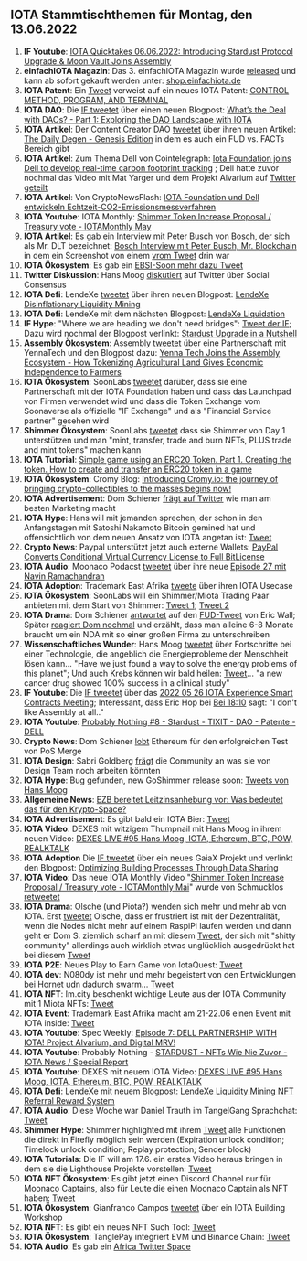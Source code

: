 ## IOTA Stammtischthemen für Montag, den 13.06.2022

1. **IF Youtube**: [IOTA Quicktakes 06.06.2022: Introducing Stardust Protocol Upgrade & Moon Vault Joins Assembly    ](https://www.youtube.com/watch?v=DjtRs51u60g)
2. **einfachIOTA Magazin**: Das 3. einfachIOTA Magazin wurde [released](https://twitter.com/einfachIOTA/status/1533881836467802117?t=t8i-IoBxNJKteMDonUGhcg&s=19) und kann ab sofort gekauft werden unter: [shop.einfachiota.de](https://shop.einfachiota.de/)
3. **IOTA Patent**: Ein [Tweet](https://twitter.com/muandelo/status/1534064933503217664?s=20&t=jh3nul272w7iozPBgoXGmg) verweist auf ein neues IOTA Patent: [CONTROL METHOD, PROGRAM, AND TERMINAL](https://worldwide.espacenet.com/patent/search/family/081753157/publication/WO2022107659A1?q=pn%3DWO2022107659A1)
4. **IOTA DAO**: Die [IF tweetet](https://twitter.com/iota/status/1534158246818336772?s=20&t=TUgRUmzV3rkXyWbypkMsQw) über einen neuen Blogpost: [What’s the Deal with DAOs? - Part 1: Exploring the DAO Landscape with IOTA](https://blog.iota.org/whats-the-deal-with-dao/)
5. **IOTA Artikel**: Der Content Creator DAO [tweetet](https://twitter.com/IOTAcontentDAO/status/1534193602456264704?s=20&t=5AaD7xcekK7zUtQsQAloQg) über ihren neuen Artikel: [The Daily Degen - Genesis Edition](https://iotacreator.substack.com/p/coming-soon?r=1ic5o4&s=w&utm_campaign=post&utm_medium=web) in dem es auch ein FUD vs. FACTs Bereich gibt
6. **IOTA Artikel**: Zum Thema Dell von Cointelegraph: [Iota Foundation joins Dell to develop real-time carbon footprint tracking](https://cointelegraph.com/news/iota-foundation-joins-dell-to-develop-real-time-carbon-footprint-tracking) ; Dell hatte zuvor nochmal das Video mit Mat Yarger und dem Projekt Alvarium auf [Twitter geteilt](https://twitter.com/Dell_Edge/status/1533949500393508864?s=20&t=5AaD7xcekK7zUtQsQAloQg)
7. **IOTA Artikel**: Von CryptoNewsFlash: [IOTA Foundation und Dell entwickeln Echtzeit-CO2-Emissionsmessverfahren](https://www.crypto-news-flash.com/de/iota-foundation-und-dell-entwickeln-echtzeit-co2-emissionsmessverfahren/?feed_id=9484&_unique_id=629f7bf5b74fb)
8. **IOTA Youtube**: IOTA Monthly: [Shimmer Token Increase Proposal / Treasury vote - IOTAMonthly May](https://www.youtube.com/watch?v=cLWDLSRfICg)
9. **IOTA Artikel**: Es gab ein Interview mit Peter Busch von Bosch, der sich als Mr. DLT bezeichnet: [Bosch Interview mit Peter Busch, Mr. Blockchain](https://blockchainwelt.de/bosch-interview/) in dem ein Screenshot von einem [vrom Tweet](https://twitter.com/Vrom14286662/status/1303187082886643712?s=20&t=MbeL857y6BiWp5-AbBH1vg) drin war
10. **IOTA Ökosystem**: Es gab ein [EBSI-Soon mehr dazu Tweet](https://twitter.com/EU_EBSI/status/1533777398369591298?s=20&t=5AaD7xcekK7zUtQsQAloQg)
11. **Twitter Diskussion**: Hans Moog [diskutiert](https://twitter.com/hus_qy/status/1533860276583424002?s=20&t=5AaD7xcekK7zUtQsQAloQg) auf Twitter über Social Consensus
12. **IOTA Defi**: LendeXe [tweetet](https://twitter.com/LendeXeFinance/status/1533869679038562309?s=20&t=5AaD7xcekK7zUtQsQAloQg) über ihren neuen Blogpost: [LendeXe Disinflationary Liquidity Mining](https://medium.com/@LendeXeFinance/lendexe-disinflationary-liquidity-mining-775955d5b640)
13. **IOTA Defi**: LendeXe mit dem nächsten Blogpost: [LendeXe Liquidation](https://medium.com/@LendeXeFinance/lendexe-liquidation-f0a1dae76d9a)
14. **IF Hype**: "Where we are heading we don't need bridges": [Tweet der IF](https://twitter.com/shimmernet/status/1533795862723321858?s=20&t=5AaD7xcekK7zUtQsQAloQg); Dazu wird nochmal der Blogpost verlinkt: [Stardust Upgrade in a Nutshell](https://blog.shimmer.network/stardust-upgrade-in-a-nutshell/)
15. **Assembly Ökosystem**: Assembly [tweetet](https://twitter.com/assembly_net/status/1534520628639780864?s=20&t=sGjNqNkkYZjkk5vo5NidLw) über eine Partnerschaft mit YennaTech und den Blogpost dazu: [Yenna Tech Joins the Assembly Ecosystem - How Tokenizing Agricultural Land Gives Economic Independence to Farmers](https://blog.assembly.sc/yenna-tech-joins-the-assembly-ecosystem/)
16. **IOTA Ökosystem**: SoonLabs [tweetet](https://twitter.com/soon_labs/status/1534408115021459456) darüber, dass sie eine Partnerschaft mit der IOTA Foundation haben und dass das Launchpad von Firmen verwendet wird und dass die Token Exchange vom Soonaverse als offizielle "IF Exchange" und als "Financial Service partner" gesehen wird
17. **Shimmer Ökosystem**: SoonLabs [tweetet](https://twitter.com/soon_labs/status/1534408118104367104?s=20&t=t4RdlwFUeVaz6O4iPGLNHA) dass sie Shimmer von Day 1 unterstützen und man "mint, transfer, trade and burn NFTs, PLUS trade and mint tokens" machen kann
18. **IOTA Tutorial**: [Simple game using an ERC20 Token. Part 1. Creating the token. How to create and transfer an ERC20 token in a game](https://medium.com/@sumsonline/simple-game-using-an-erc20-token-part-1-creating-the-token-5f1f6ad33f7)
19. **IOTA Ökosystem**: Cromy Blog: [Introducing Cromy.io: the journey of bringing crypto-collectibles to the masses begins now!](https://blog.cromy.io/posts/introducing-cromy-io)
20. **IOTA Advertisement**: Dom Schiener [frägt auf Twitter](https://twitter.com/DomSchiener/status/1534461087567036421?s=20&t=t4RdlwFUeVaz6O4iPGLNHA) wie man am besten Marketing macht
21. **IOTA Hype**: Hans will mit jemanden sprechen, der schon in den Anfangstagen mit Satoshi Nakamoto Bitcoin gemined hat und offensichtlich von dem neuen Ansatz von IOTA angetan ist: [Tweet](https://twitter.com/hus_qy/status/1534314439121436672?s=20&t=t4RdlwFUeVaz6O4iPGLNHA)
22. **Crypto News**: Paypal unterstützt jetzt auch externe Wallets: [PayPal Converts Conditional Virtual Currency License to Full BitLicense](https://www.coindesk.com/business/2022/06/07/paypal-converts-conditional-virtual-currency-license-to-full-bitlicense/)
23. **IOTA Audio**: Moonaco Podacst [tweetet](https://twitter.com/MoonacoPodcast/status/1534837983324553219?s=20&t=eMQhfwk85-74ZC3S25hF1g) über ihre neue [Episode 27 mit Navin Ramachandran](https://open.spotify.com/episode/2O9EDZcxxnYK0w9aQPFHyV?si=sqgn-jTdTaK9KEOMw1hgsA&nd=1)
24. **IOTA Adoption**: Trademark East Afrika [tweete](https://twitter.com/TradeMarkEastA/status/1534807582405234689?s=20&t=eMQhfwk85-74ZC3S25hF1g) über ihren IOTA Usecase
25. **IOTA Ökosystem**: SoonLabs will ein Shimmer/Miota Trading Paar anbieten mit dem Start von Shimmer: [Tweet 1](https://twitter.com/soon_labs/status/1534408118104367104?s=20&t=eMQhfwk85-74ZC3S25hF1g); [Tweet 2](https://twitter.com/soon_labs/status/1534769760998653952?s=20&t=eMQhfwk85-74ZC3S25hF1g)
26. **IOTA Drama**: Dom Schiener [antwortet](https://twitter.com/DomSchiener/status/1534635479370547201?s=20&t=eMQhfwk85-74ZC3S25hF1g) auf den [FUD-Tweet](https://twitter.com/ercwl/status/1534584929337626625?s=20&t=eMQhfwk85-74ZC3S25hF1g) von Eric Wall; Später [reagiert Dom nochmal](https://twitter.com/DomSchiener/status/1534954452037292034?s=20&t=aL_-DwCeRASpwsmpMnUEVQ) und erzählt, dass man alleine 6-8 Monate braucht um ein NDA mit so einer großen Firma zu unterschreiben
27. **Wissenschaftliches Wunder**: Hans Moog [tweetet](https://twitter.com/hus_qy/status/1534846750120456192?s=20&t=eMQhfwk85-74ZC3S25hF1g) über Fortschritte bei einer Technologie, die angeblich die Energieprobleme der Menschheit lösen kann... "Have we just found a way to solve the energy problems of this planet"; Und auch Krebs können wir bald heilen: [Tweet](https://twitter.com/hus_qy/status/1534664484979187712?s=20&t=eMQhfwk85-74ZC3S25hF1g)... "a new cancer drug showed 100% success in a clinical study"
28. **IF Youtube**: Die [IF tweetet](https://twitter.com/iota/status/1534837712351551488?s=20&t=rZdCvok3B3ajVixAaVlr_Q) über das [2022 05 26 IOTA Experience Smart Contracts Meeting](https://www.youtube.com/watch?v=amvw049S97s); Interessant, dass Eric Hop bei [Bei 18:10](https://www.youtube.com/watch?v=amvw049S97s&t=1091s) sagt: "I don't like Assembly at all.."
29. **IOTA Youtube**: [Probably Nothing #8 - Stardust - TIXIT - DAO - Patente - DELL](https://www.youtube.com/watch?v=ZWH0K-GS8tA)
30. **Crypto News**: Dom Schiener [lobt](https://twitter.com/DomSchiener/status/1534613567915163648?s=20&t=eMQhfwk85-74ZC3S25hF1g) Ethereum für den erfolgreichen Test von PoS Merge
31. **IOTA Design**: Sabri Goldberg [frägt](https://twitter.com/sabrigoldberg/status/1534819030472744961?s=20&t=eMQhfwk85-74ZC3S25hF1g) die Community an was sie von Design Team noch arbeiten könnten
32. **IOTA Hype**: Bug gefunden, new GoShimmer release soon: [Tweets von Hans Moog](https://twitter.com/hus_qy/status/1534300231298326531?s=20&t=tHBC0kqRy-glI53nShkBQQ)
33. **Allgemeine News**: [EZB bereitet Leitzinsanhebung vor: Was bedeutet das für den Krypto-Space?](https://www.btc-echo.de/news/ezb-zentralbank-leitzins-lagarde-europa-inflation-euro-dollar-bitcoin-144822/)
34. **IOTA Advertisement**: Es gibt bald ein IOTA Bier: [Tweet](https://twitter.com/IotGoku/status/1534942482546532354?s=20&t=aL_-DwCeRASpwsmpMnUEVQ)
35. **IOTA Video**: DEXES mit witzigem Thumpnail mit Hans Moog in ihrem neuen Video: [DEXES LIVE #95 Hans Moog, IOTA, Ethereum, BTC, POW, REALKTALK](https://www.youtube.com/watch?v=99zCIeBH1YI)
36. **IOTA Adoption** Die [IF tweetet](https://twitter.com/iota/status/1534883025250549761?s=20&t=aL_-DwCeRASpwsmpMnUEVQ) über ein neues GaiaX Projekt und verlinkt den Blogpost: [Optimizing Building Processes Through Data Sharing](https://blog.iota.org/iota-in-gaia-x-ieco/)
37. **IOTA Video**: Das neue IOTA Monthly Video "[Shimmer Token Increase Proposal / Treasury vote - IOTAMonthly Mai](https://www.youtube.com/watch?v=sujpLWjZE7E)" wurde von Schmucklos [retweetet](https://twitter.com/Schmucklos_/status/1534969789604581390?s=20&t=aL_-DwCeRASpwsmpMnUEVQ)
38. **IOTA Drama**: Olsche (und Piota?) wenden sich mehr und mehr ab von IOTA. Erst [tweetet](https://twitter.com/PassphraseSaver/status/1534776839318781952?t=2wPOLdlaRGBrMrPHxML1vw&s=19) Olsche, dass er frustriert ist mit der Dezentralität, wenn die Nodes nicht mehr auf einem RaspiPi laufen werden und dann geht er Dom S. ziemlich scharf an mit diesem [Tweet](https://twitter.com/PassphraseSaver/status/1534864210290692097?s=20&t=t_o3hl1hohryfQe0VmUB0w), der sich mit "shitty community" allerdings auch wirklich etwas unglücklich ausgedrückt hat bei diesem [Tweet](https://twitter.com/DomSchiener/status/1534635479370547201?s=20&t=t_o3hl1hohryfQe0VmUB0w)
39. **IOTA P2E**: Neues Play to Earn Game von IotaQuest: [Tweet](https://twitter.com/IotaQuest/status/1534967820475408384?s=20&t=t_o3hl1hohryfQe0VmUB0w)
40. **IOTA dev**: N080dy ist mehr und mehr begeistert von den Entwicklungen bei Hornet udn dadurch swarm... [Tweet](https://twitter.com/iota_swarm/status/1534936646692528134?s=20&t=t_o3hl1hohryfQe0VmUB0w)
41. **IOTA NFT**: Im.city beschenkt wichtige Leute aus der IOTA Community mit 1 Miota NFTs: [Tweet](https://twitter.com/imCITY_org/status/1534484822051135488?s=20&t=aL_-DwCeRASpwsmpMnUEVQ)
42. **IOTA Event**: Trademark East Afrika macht am 21-22.06 einen Event mit IOTA inside: [Tweet](https://twitter.com/TradeMarkEastA/status/1535141479374540801?s=20&t=efy6KeSsINP65aEl7at8xg)
43. **IOTA Youtube**: Spec Weekly: [Episode 7: DELL PARTNERSHIP WITH IOTA! Project Alvarium, and Digital MRV!](https://www.youtube.com/watch?v=pV45B2r6qFg)
44. **IOTA Youtube**: Probably Nothing - [STARDUST - NFTs Wie Nie Zuvor - IOTA News / Special Report](https://www.youtube.com/watch?v=NX6ZY6I-WPk)
45. **IOTA Youtube**: DEXES mit neuem IOTA Video: [DEXES LIVE #95 Hans Moog, IOTA, Ethereum, BTC, POW, REALKTALK](https://www.youtube.com/watch?v=99zCIeBH1YI&t=1665s)
46. **IOTA Defi**: LendeXe mit neuem Blogpost: [LendeXe Liquidity Mining NFT Referral Reward System](https://medium.com/@LendeXeFinance/lendexe-liquidity-mining-nft-referral-reward-system-3cdaf44aa65c)
47. **IOTA Audio**: Diese Woche war Daniel Trauth im TangelGang Sprachchat: [Tweet](https://twitter.com/GangTangleTalk/status/1535147195237863424?s=20&t=xuY035GYE1Fzp7a4xbiMTw)
48. **Shimmer Hype**: Shimmer highlighted mit ihrem [Tweet](https://twitter.com/shimmernet/status/1535245464471216131?s=20&t=efy6KeSsINP65aEl7at8xg) alle Funktionen die direkt in Firefly möglich sein werden (Expiration unlock condition; Timelock unlock condition; Replay protection; Sender block)
49. **IOTA Tutorials**: Die IF will am 17.6. ein erstes Video heraus bringen in dem sie die Lighthouse Projekte vorstellen: [Tweet](https://twitter.com/iota/status/1535277741553201152?s=20&t=efy6KeSsINP65aEl7at8xg)
50. **IOTA NFT Ökosystem**: Es gibt jetzt einen Discord Channel nur für Moonaco Captains, also für Leute die einen Moonaco Captain als NFT haben: [Tweet](https://twitter.com/MoonacoPodcast/status/1535219975039901696?s=20&t=efy6KeSsINP65aEl7at8xg)
51. **IOTA Ökosystem**: Gianfranco Campos [tweetet](https://twitter.com/hassping/status/1535012417159036928?s=20&t=efy6KeSsINP65aEl7at8xg) über ein IOTA Building Workshop
52. **IOTA NFT**: Es gibt ein neues NFT Such Tool: [Tweet](https://twitter.com/Moe4x4/status/1534878745345114114?s=20&t=efy6KeSsINP65aEl7at8xg)
53. **IOTA Ökosystem**: TanglePay integriert EVM und Binance Chain: [Tweet](https://twitter.com/tanglepaycom/status/1535186251858399232?s=20&t=efy6KeSsINP65aEl7at8xg)
54. **IOTA Audio**: Es gab ein [Africa Twitter Space](https://twitter.com/IotaNigeria/status/1530804933460639744?s=20&t=ci5_93oo_6TGFeSdHgJO0w)


